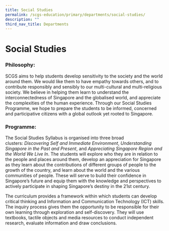 ```yaml
---
title: Social Studies
permalink: /scgs-education/primary/departments/social-studies/
description: ""
third_nav_title: Departments
---
```

# **Social Studies**

### Philosophy:

SCGS aims to help students develop sensitivity to the society and the world around them. We would like them to have empathy towards others, and to contribute responsibly and sensibly to our multi-cultural and multi-religious society. We believe in helping them learn to understand the interconnectedness of Singapore and the globalised world, and appreciate the complexities of the human experience. Through our Social Studies Programme, we hope to prepare the students to be informed, concerned and participative citizens with a global outlook yet rooted to Singapore.

### Programme:

The Social Studies Syllabus is organised into three broad clusters: _Discovering Self and Immediate Environment_, _Understanding Singapore in the Past and Present_, and _Appreciating Singapore Region and the World We Live In_. The students will explore who they are in relation to the people and places around them, develop an appreciation for Singapore as they learn about the contributions of different groups of people to the growth of the country, and learn about the world and the various communities of people. These will serve to build their confidence in Singapore’s future and equip them with the knowledge and perspectives to actively participate in shaping Singapore’s destiny in the 21st century.

The curriculum provides a framework within which students can develop critical thinking and Information and Communication Technology (ICT) skills. The inquiry process gives them the opportunity to be responsible for their own learning through exploration and self-discovery. They will use textbooks, tactile objects and media resources to conduct independent research, evaluate information and draw conclusions.